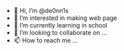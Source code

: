 - 👋 Hi, I’m @de0nn1s
- 👀 I’m interested in making web page
- 🌱 I’m currently learning in school
- 💞️ I’m looking to collaborate on ...
- 📫 How to reach me ...

<!---
de0nn1s/de0nn1s is a ✨ special ✨ repository because its `README.md` (this file) appears on your GitHub profile.
You can click the Preview link to take a look at your changes.
--->
